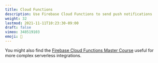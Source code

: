 ```yaml
---
title: Cloud Functions
description: Use Firebase Cloud Functions to send push notifications
weight: 32
lastmod: 2021-11-11T10:23:30-09:00
draft: false
vimeo: 348519103
emoji: 🔔
---
```


You might also find the [Firebase Cloud Functions Master Course](/courses/cloud-functions/) useful for more complex serverless integrations.
